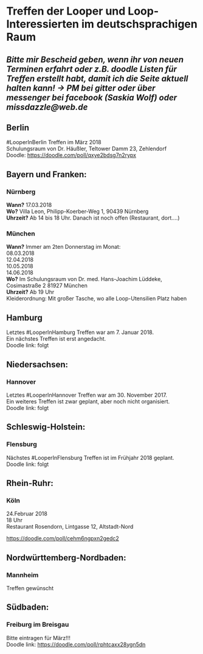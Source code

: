# Treffen der Looper und Loop-Interessierten im deutschsprachigen Raum

## _Bitte mir Bescheid geben, wenn ihr von neuen Terminen erfahrt oder z.B. doodle Listen für Treffen erstellt habt, damit ich die Seite aktuell halten kann! -> PM bei gitter oder über messenger bei facebook (Saskia Wolf) oder missdazzle@web.de_

## Berlin
#LooperInBerlin Treffen im März 2018  
Schulungsraum von Dr. Häußler, Teltower Damm 23, Zehlendorf  
Doodle: https://doodle.com/poll/qxye2bdsg7n2rypx  


## Bayern und Franken:

### Nürnberg
**Wann?** 17.03.2018  
**Wo?** Villa Leon, Philipp-Koerber-Weg 1, 90439 Nürnberg  
**Uhrzeit?** Ab 14 bis 18 Uhr. Danach ist noch offen (Restaurant, dort....)  

### München
**Wann?** Immer am 2ten Donnerstag im Monat:   
08.03.2018  
12.04.2018  
10.05.2018  
14.06.2018  
**Wo?** Im Schulungsraum von Dr. med. Hans-Joachim Lüddeke, Cosimastraße 2 81927 München  
**Uhrzeit?** Ab 19 Uhr  
Kleiderordnung: Mit großer Tasche, wo alle Loop-Utensilien Platz haben  
  

## Hamburg
Letztes #LooperInHamburg Treffen war am 7. Januar 2018.  
Ein nächstes Treffen ist erst angedacht.  
Doodle link: folgt  
 
 
## Niedersachsen:  
  
### Hannover  
Letztes #LooperInHannover Treffen war am 30. November 2017.  
Ein weiteres Treffen ist zwar geplant, aber noch nicht organisiert.  
Doodle link: folgt  
 
 
## Schleswig-Holstein:  
  
### Flensburg  
Nächstes #LooperInFlensburg Treffen ist im Frühjahr 2018 geplant.  
Doodle link: folgt  
  
  
## Rhein-Ruhr:  
   
### Köln
24.Februar 2018  
18 Uhr  
Restaurant Rosendorn, Lintgasse 12, Altstadt-Nord  

https://doodle.com/poll/cehm6ngpxn2gedc2  
 
 
## Nordwürttemberg-Nordbaden:  
  
### Mannheim  
Treffen gewünscht  
 
 
## Südbaden:  
  
### Freiburg im Breisgau  
Bitte eintragen für März!!!  
Doodle link: https://doodle.com/poll/rphtcaxx28ygn5dn  




